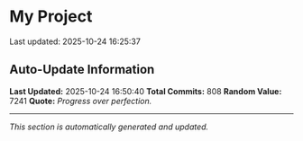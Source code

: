 # My Project


Last updated: 2025-10-24 16:25:37















































































































































































































































































































































































































































































































































































































































































































































































































































































































































































































































































































































































































































## Auto-Update Information

**Last Updated:** 2025-10-24 16:50:40
**Total Commits:** 808
**Random Value:** 7241
**Quote:** _Progress over perfection._

---
_This section is automatically generated and updated._